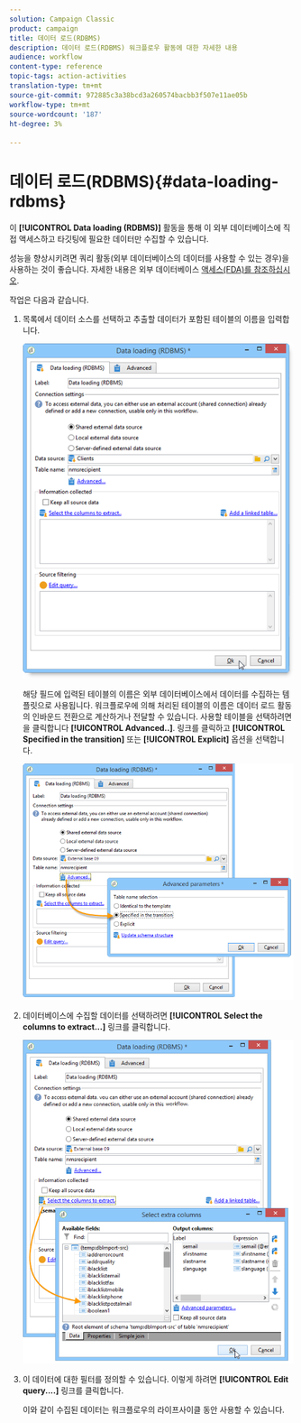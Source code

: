 ```yaml
---
solution: Campaign Classic
product: campaign
title: 데이터 로드(RDBMS)
description: 데이터 로드(RDBMS) 워크플로우 활동에 대한 자세한 내용
audience: workflow
content-type: reference
topic-tags: action-activities
translation-type: tm+mt
source-git-commit: 972885c3a38bcd3a260574bacbb3f507e11ae05b
workflow-type: tm+mt
source-wordcount: '187'
ht-degree: 3%

---
```



# 데이터 로드(RDBMS){#data-loading-rdbms}

이 **[!UICONTROL Data loading (RDBMS)]** 활동을 통해 이 외부 데이터베이스에 직접 액세스하고 타깃팅에 필요한 데이터만 수집할 수 있습니다.

성능을 향상시키려면 쿼리 활동(외부 데이터베이스의 데이터를 사용할 수 있는 경우)을 사용하는 것이 좋습니다. 자세한 내용은 외부 데이터베이스 [액세스(FDA)를 참조하십시오](../../workflow/using/accessing-an-external-database--fda-.md).

작업은 다음과 같습니다.

1. 목록에서 데이터 소스를 선택하고 추출할 데이터가 포함된 테이블의 이름을 입력합니다.

   ![](assets/s_advuser_wf_sgbd_sample_1.png)

   해당 필드에 입력된 테이블의 이름은 외부 데이터베이스에서 데이터를 수집하는 템플릿으로 사용됩니다. 워크플로우에 의해 처리된 테이블의 이름은 데이터 로드 활동의 인바운드 전환으로 계산하거나 전달할 수 있습니다. 사용할 테이블을 선택하려면 을 클릭합니다 **[!UICONTROL Advanced..]**. 링크를 클릭하고 **[!UICONTROL Specified in the transition]** 또는 **[!UICONTROL Explicit]** 옵션을 선택합니다.

   ![](assets/s_advuser_wf_sgbd_sample_5.png)

1. 데이터베이스에 수집할 데이터를 선택하려면 **[!UICONTROL Select the columns to extract...]** 링크를 클릭합니다.

   ![](assets/s_advuser_wf_sgbd_sample_2.png)

1. 이 데이터에 대한 필터를 정의할 수 있습니다. 이렇게 하려면 **[!UICONTROL Edit query....]** 링크를 클릭합니다.

   이와 같이 수집된 데이터는 워크플로우의 라이프사이클 동안 사용할 수 있습니다.

